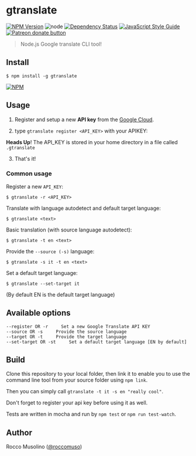 # gtranslate

[![NPM Version](https://img.shields.io/npm/v/gtranslate.svg)](https://www.npmjs.com/package/gtranslate)
![node](https://img.shields.io/node/v/gtranslate.svg)
[![Dependency Status](https://david-dm.org/roccomuso/gtranslate.png)](https://david-dm.org/roccomuso/gtranslate)
[![JavaScript Style Guide](https://img.shields.io/badge/code_style-standard-brightgreen.svg)](https://standardjs.com)
<span class="badge-patreon"><a href="https://patreon.com/roccomuso" title="Donate to this project using Patreon"><img src="https://img.shields.io/badge/patreon-donate-yellow.svg" alt="Patreon donate button" /></a></span>

> Node.js Google translate CLI tool!

## Install

    $ npm install -g gtranslate

[![NPM](https://nodei.co/npm/gtranslate.png?downloads=true&downloadRank=true)](https://nodei.co/npm/gtranslate/)

## Usage

1. Register and setup a new **API key** from the [Google Cloud](https://support.google.com/cloud/answer/6158862?hl=en).

2. type `gtranslate register <API_KEY>` with your APIKEY:

**Heads Up**! The API_KEY is stored in your home directory in a file called `.gtranslate`

3. That's it!

### Common usage

Register a new `API_KEY`:

    $ gtranslate -r <API_KEY>

Translate with language autodetect and default target language:

    $ gtranslate <text>

Basic translation (with source language autodetect):

    $ gtranslate -t en <text>

Provide the `--source (-s)` language:

    $ gtranslate -s it -t en <text>

Set a default target language:

    $ gtranslate --set-target it

(By default EN is the default target language)

## Available options

```text
--register OR -r     Set a new Google Translate API KEY
--source OR -s     Provide the source language
--target OR -t     Provide the target language
--set-target OR -st     Set a default target language [EN by default]
```

## Build

Clone this repository to your local folder, then link it to enable you to use the command line tool from your source folder using `npm link`.

Then you can simply call `gtranslate -t it -s en "really cool"`.

Don't forget to register your api key before using it as well.

Tests are written in mocha and run by `npm test` or `npm run test-watch`.

## Author

Rocco Musolino ([@roccomuso](https://twitter.com/roccomuso))
